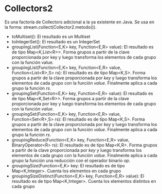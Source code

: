 # Collectors2

Es una factoría de Collectors adicional a la ya existente en Java. Se usa en la forma: stream.collect(Collector2.metodo()).

- toMultiset(): El resultado es un Multiset
- toIntegerSet(): El resultado es un IntegerSet
- groupingList(Function\<E,K\> key, Function\<E,R\> value): 
	El resultado es de tipo Map\<K,List\<R\>\>. 
	Forma grupos a partir de la clave proporcionada por key y luego transforma los elementos de cada grupo 
	con la función value.
- groupingList(Function\<E,K\> key, Function\<E,R\> value, Function\<List\<R\>,S\> rs): 
	El resultado es de tipo Map\<K,S\>.
	Forma grupos a partir de la clave proporcionada por _key_ y luego transforma los elementos 
	de cada grupo con la función _value_. 
	Finalmente aplica a cada grupo la función _rs_.
- groupingSet(Function\<E,K\> key, Function\<E,R\> value): 
	El resultado es de tipo Map\<K,Set\<R\>\>. 
	Forma grupos a partir de la clave proporcionada por key y luego transforma los elementos 
	de cada grupo con la función _value_.
- groupingSet(Function\<E,K\> key, Function\<E,R\> value, Function\<Set\<R\>,S\> rs): 
	El resultado es de tipo Map\<K,S\>.
	Forma grupos a partir de la clave proporcionada por _key_ y luego transforma los elementos 
	de cada grupo con la función _value_. 
	Finalmente aplica a cada grupo la función _rs_.
- groupingReduce(Function\<E,K\> key, Function\<E,R\> value, BinaryOperator\<R\> rs):
	El resultado es de tipo Map\<K,R\>. 
	Forma grupos a partir de la clave proporcionada por _key_ y luego transforma los elementos 
	de cada grupo con la función _value_. 
	Finalmente aplica a cada grupo la función una reducción con el operador binario _op_.
- groupingSize(Function\<E,K\> key: 
	El resultado es de tipo Map\<K,Integer\>.
	Cuenta los elementos en cada grupo
- groupingSizeDistinct(Function\<E,K\> key, Function\<E,R\> value): 
	El resultado es de tipo Map\<K,Integer\>.
	Cuenta los elementos distintos en cada grupo
